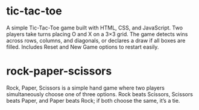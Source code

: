 # tic-tac-toe
A simple Tic-Tac-Toe game built with HTML, CSS, and JavaScript. Two players take turns placing O and X on a 3×3 grid. The game detects wins across rows, columns, and diagonals, or declares a draw if all boxes are filled. Includes Reset and New Game options to restart easily.
# rock-paper-scissors
Rock, Paper, Scissors is a simple hand game where two players simultaneously choose one of three options. Rock beats Scissors, Scissors beats Paper, and Paper beats Rock; if both choose the same, it’s a tie.
